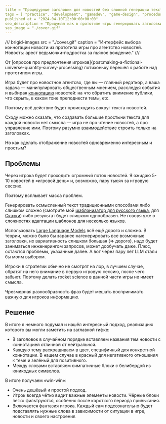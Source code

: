 ```yaml
---
title = "Процедурные заголовки для новостей без сложной генерации текста"
tags = [ "practice", "development", "gamedev", "game-design", "procedural-content-generation", "world-builders"]
published_at = "2024-04-10T12:00:00+00:00"
seo_description = "Придумал как в прототипе игры генерировать заголовки новостей без сложной генерации текста."
seo_image = "./cover.gif"
---
```


/// brigid-images
src = "./cover.gif"
caption = "Интерфейс выбора коннотации новости из прототипа игры про агентство новостей. Новость: арест ведьмочки-подростка за пьяное вождение."
///

От [опросов про предпочтения игроков]{post:making-a-fictional-universe-quantity-survey-processing} потихоньку перешёл к работе над прототипом игры.

Игра будет про новостное агентсво, где вы — главный редаткор, а ваша задача — манипулировать общественным мнением, расследуя события и выбирая [коннотацию](https://ru.wikipedia.org/wiki/Коннотация) новостей: на что обратить внимение публики, что скрыть, в каком тоне преподнести темы, etc.

Поэтому всё действие будет происходить вокруг текста новостей.

Сходу можно сказать, что создавать большие простыни текста для каждой новости нет смысла — игра не про чтение новостей, а про управление ими. Поэтому разумно взаимодействие строить только на заголовках.

Но как сделать отображение новостей одновременно интересным и простым?

<!-- more -->

## Проблемы

Через игрока будет проходить огромный поток новостей. Я ожидаю 5-10 новостей в «игровой день» и, возможно, пару тысяч за игровую сессию.

Поэтому всплывает масса проблем.

Генерировать осмысленный текст традиционными способами либо слишком сложно (смотрите мой [шаблонизатор для русского языка](https://github.com/the-tale/utg), для [Сказки](https://the-tale.org/)) либо результат будет слишком однообразен. Не говоря уже о сложностях адаптации шаблонов для несколько языков.

Использовать [Large Language Models](https://ru.wikipedia.org/wiki/Большая_языковая_модель) всё ещё дорого и сложно. В теории, можно было бы заранее нагенерировать все возможные заголовки, но вариативность слишком большая (=> дорого), надо будет заниматься инженерингом запросов, может дообучать даже. Плюс, остаются проблемы, указанные далее. А вот через пару лет LLM стали бы моим выбором.

Игроки в стратегии обычно не смотрят на лор, в лучшем случае, обратят на него внимание в первую игровую сессию, после чего забьют. Поэтому делать rocket science в данной части игры не имеет смысла.

Чрезмерная разнообразность фраз будет мешать воспринимать важную для игроков информацию.

## Решение

В итоге я немного подумал и нашёл интересный подход, реализацию которого вы могли заметить на заглавной гифке:

- В заголовок в случайном порядке вставляем названия тем новости с коннотацией отличной от нейтральной.
- Каждую тему раскрашиваем в цвет, специфичный для конкретной коннотации. В нашем случае в красный для негативного отношения к теме и зелёный для позитивного.
- Между словами вставляем симпатичные блоки с белибердой из юникодных символов.

В итоге получаем «win-win»:

- Очень дешёвый и простой подход.
- Игрок всегда чётко видит важные элементы новости. Чёрные блоки легко фильтруются, особенно после короткого периода привыкания.
- Включается фантазия игрока. Каждый сам подсознательно будет подставлять нужные слова в зависимости от ситуации в игре, новости и своего настроения.
